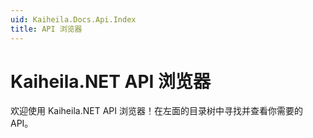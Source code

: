 ```yaml
---
uid: Kaiheila.Docs.Api.Index
title: API 浏览器
---
```


# Kaiheila.NET API 浏览器

欢迎使用 Kaiheila.NET API 浏览器！在左面的目录树中寻找并查看你需要的 API。
